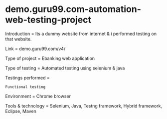 # demo.guru99.com-automation-web-testing-project

Introduction = Its a dummy website from internet &amp; i performed testing on that website.

Link = demo.guru99.com/v4/

Type of project = Ebanking web application

Type of testing = Automated testing using selenium & java

Testings performed =

    Functional testing 

Environment = Chrome browser

Tools & technology = Selenium, Java, Testng framework, Hybrid framework, Eclipse, Maven
